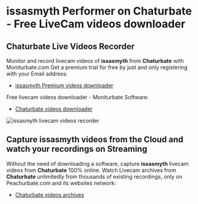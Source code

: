 # issasmyth Performer on Chaturbate - Free LiveCam videos downloader

## Chaturbate Live Videos Recorder

Monitor and record livecam videos of **issasmyth** from **Chaturbate** with Moniturbate.com
Get a premium trial for free by just and only registering with your Email address:
* [issasmyth Premium videos downloader](https://moniturbate.com/request-demo-licence-key.html)

Free livecam videos downloader - Moniturbate Software:
* [Chaturbate videos downloader](https://moniturbate.com/moniturbate-download-software.html)

![issasmyth livecam videos recorder](https://peachurnet.com/templates/moniturbate-software.png)


## Capture issasmyth videos from the Cloud and watch your recordings on Streaming

Without the need of downloading a software, capture **issasmyth** livecam videos from **Chaturbate** 100% online.
Watch Livecam archives from **Chaturbate** unlimitedly from thousands of existing recordings, only on Peachurbate.com and its websites network:
* [Chaturbate videos archives](https://peachurnet.com/)